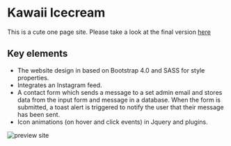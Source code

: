 # Kawaii Icecream

This is a cute one page site.
Please take a look at the final version [here](http://cookiesandwifi.ovh/kawaii-icecream/)

## Key elements

* The website design in based on Bootstrap 4.0 and SASS for style properties.
* Integrates an Instagram feed.
* A contact form which sends a message to a set admin email and stores data from the input form  and message in a database. When the form is submitted, a toast alert is triggered to notify the user that their message has been sent.
* Icon animations (on hover and click events) in Jquery and plugins.

![preview site](https://github.com/clairedonut/kawaii-icecream/blob/master/preview.png?raw=true)
